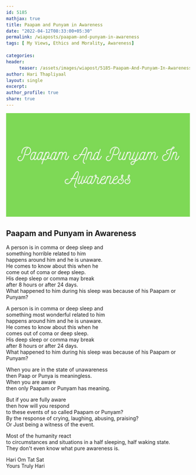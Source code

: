 ```yaml
--- 
id: 5185
mathjax: true  
title: Paapam and Punyam in Awareness
date: "2022-04-12T08:33:00+05:30"
permalink: /wiaposts/paapam-and-punyam-in-awareness
tags: [ My Views, Ethics and Morality, Awareness]    

categories: 
header:
     teaser: /assets/images/wiapost/5185-Paapam-And-Punyam-In-Awareness.jpg
author: Hari Thapliyaal 
layout: single 
excerpt:  
author_profile: true 
share: true 
---
```


![Paapam and Punyam in Awareness](/assets/images/wiapost/5185-Paapam-And-Punyam-In-Awareness.jpg)

## Paapam and Punyam in Awareness

    
    
A person is in comma or deep sleep and     
something horrible related to him     
happens around him and he is unaware.     
He comes to know about this when he     
come out of coma or deep sleep.     
His deep sleep or comma may break     
after 8 hours or after 24 days.    
What happened to him during his sleep was because of his Paapam or Punyam?    
    
A person is in comma or deep sleep and     
something most wonderful related to him     
happens around him and he is unaware.     
He comes to know about this when he     
comes out of coma or deep sleep.     
His deep sleep or comma may break     
after 8 hours or after 24 days.    
What happened to him during his sleep was because of his Paapam or Punyam?    
    
When you are in the state of unawareness     
then Paap or Punya is meaningless.    
When you are aware     
then only Paapam or Punyam has meaning.    
    
But if you are fully aware     
then how will you respond     
to these events of so called Paapam or Punyam?    
By the response of crying, laughing, abusing, praising?    
Or Just being a witness of the event.    
    
Most of the humanity react     
to circumstances and situations in a half sleeping, half waking state.    
They don't even know what pure awareness is.    
    
Hari Om Tat Sat     
Yours Truly Hari    
